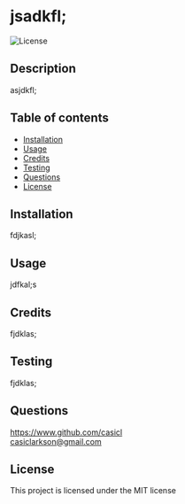 # jsadkfl;
  ![License](https://img.shields.io/badge/License-MIT-yellow.svg)
  
  ## Description
  asjdkfl;


  ## Table of contents 
  * [Installation](#installation) 
  * [Usage](#usage)
  * [Credits](#credits)
  * [Testing](#test)
  * [Questions](#questions)
  * [License](#license)
  
  
  


  
 
  <a name="installation"></a>
  ## Installation 
  fdjkasl;
  <a name="usage"></a>
  ## Usage 
  jdfkal;s
  <a name="credits"></a>
  ## Credits 
  fjdklas;
  <a name="test"></a>
  ## Testing 
  fjdklas;
  <a name="questions"></a>
  ## Questions
  <https://www.github.com/casicl>
  <br>
  casiclarkson@gmail.com
  ## License
  This project is licensed under the MIT license
 
